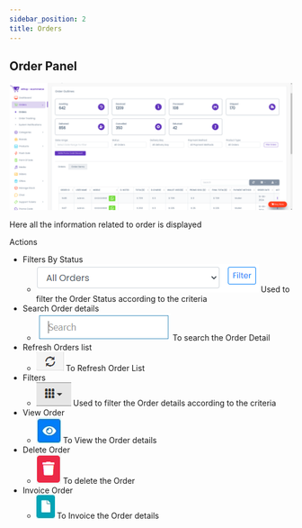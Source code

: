```yaml
---
sidebar_position: 2
title: Orders
---
```


## Order Panel

<div class="promo">
    <img class="bordered" src="/img/orders_table.jpg" alt="sample3"/>
</div>

Here all the information related to order is displayed

Actions

- Filters By Status
  - <div class="promo">
        <img class="bordered" src="/img/filter_status.jpg" alt="sample3"/> Used to filter the Order Status according to the criteria
    </div>
- Search Order details
  - <div class="promo">
        <img class="bordered" src="/img/search_tab.jpg" alt="sample3"/> To search the Order Detail
    </div>
- Refresh Orders list
  - <div class="promo">
        <img class="bordered" src="/img/refresh_tab.jpg" alt="sample3"/> To Refresh Order List
    </div>
- Filters
  - <div class="promo">
        <img class="bordered" src="/img/filter_tab.jpg" alt="sample3"/> Used to filter the Order details according to the criteria
    </div>
- View Order
  - <div class="promo">
        <img class="bordered" src="/img/view_tab.jpg" alt="sample3"/> To View the Order details
    </div>
- Delete Order
  - <div class="promo">
        <img class="bordered" src="/img/delete1_tab.jpg" alt="sample3"/> To delete the Order
    </div>
- Invoice Order
  - <div class="promo">
        <img class="bordered" src="/img/invoice_tab.jpg" alt="sample3"/> To Invoice the Order details
    </div>
